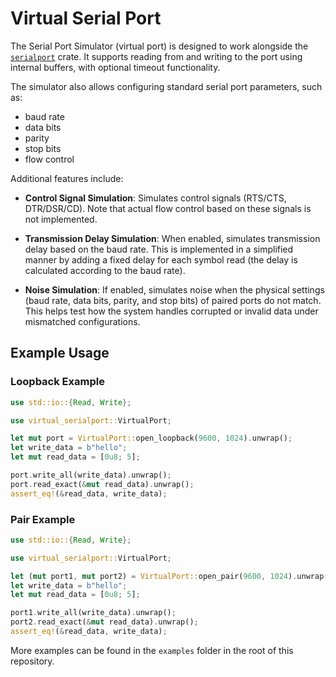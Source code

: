# Virtual Serial Port

The Serial Port Simulator (virtual port) is designed to work alongside the
[`serialport`](https://crates.io/crates/serialport) crate. It supports
reading from and writing to the port using internal buffers, with optional
timeout functionality.

The simulator also allows configuring standard serial port parameters, such as:

- baud rate
- data bits
- parity
- stop bits
- flow control

Additional features include:

- **Control Signal Simulation**: Simulates control signals (RTS/CTS,
  DTR/DSR/CD). Note that actual flow control based on these signals is not
  implemented.

- **Transmission Delay Simulation**: When enabled, simulates transmission delay
  based on the baud rate. This is implemented in a simplified manner by adding
  a fixed delay for each symbol read (the delay is calculated according to the
  baud rate).

- **Noise Simulation**: If enabled, simulates noise when the physical settings
  (baud rate, data bits, parity, and stop bits) of paired ports do not match.
  This helps test how the system handles corrupted or invalid data under
  mismatched configurations.

## Example Usage

### Loopback Example

```rust
use std::io::{Read, Write};

use virtual_serialport::VirtualPort;

let mut port = VirtualPort::open_loopback(9600, 1024).unwrap();
let write_data = b"hello";
let mut read_data = [0u8; 5];

port.write_all(write_data).unwrap();
port.read_exact(&mut read_data).unwrap();
assert_eq!(&read_data, write_data);
```

### Pair Example
```rust
use std::io::{Read, Write};

use virtual_serialport::VirtualPort;

let (mut port1, mut port2) = VirtualPort::open_pair(9600, 1024).unwrap();
let write_data = b"hello";
let mut read_data = [0u8; 5];

port1.write_all(write_data).unwrap();
port2.read_exact(&mut read_data).unwrap();
assert_eq!(&read_data, write_data);
```

More examples can be found in the `examples` folder in the root of this
repository.
